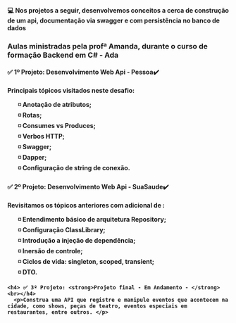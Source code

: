 <h4>💻 Nos projetos a seguir, desenvolvemos conceitos a cerca de construção de um api, documentação via swagger e com persistência no banco de dados </h4>

<h3>Aulas ministradas pela profª Amanda, durante o curso de formação Backend em C# - Ada </h3> 

<h4> ✅ 1º Projeto: <strong>Desenvolvimento Web Api - Pessoa✔️</strong></h4>
<p><strong> Principais tópicos visitados neste desafio:<br>
  <ul>
  ◽ Anotação de atributos;<br>
  ◽ Rotas;<br>
  ◽ Consumes vs Produces;<br>
  ◽ Verbos HTTP;<br>
  ◽ Swagger; <br>
  ◽ Dapper; <br>
  ◽ Configuração de string de conexão.<br>
  </ul>
  </p>
  
  <h4> ✅ 2º Projeto: <strong>Desenvolvimento Web Api - SuaSaude✔️</strong></h4>
<p><strong>Revisitamos os tópicos anteriores com adicional de :<br>
  <ul>
  ◽ Entendimento básico de arquitetura Repository; <br>
  ◽ Configuração ClassLibrary; <br>
  ◽ Introdução a injeção de dependência; <br>
  ◽ Inersão de controle;<br>
  ◽ Ciclos de vida: singleton, scoped, transient;<br>
  ◽ DTO.
  </ul>
  </p>

    <h4> ✅ 3º Projeto: <strong>Projeto final - Em Andamento - </strong><br></h4>
      <p>Construa uma API que registre e manipule eventos que acontecem na cidade, como shows, peças de teatro, eventos especiais em restaurantes, entre outros. </p>
